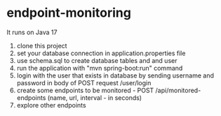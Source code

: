 # endpoint-monitoring

It runs on Java 17

1. clone this project
2. set your database connection in application.properties file
3. use schema.sql to create database tables and and user 
4. run the application with "mvn spring-boot:run" command
5. login with the user that exists in database by sending  username and password in body of POST request /user/login
6. create some endpoints to be monitored - POST /api/monitored-endpoints  (name, url, interval - in seconds)
7. explore other endpoints
